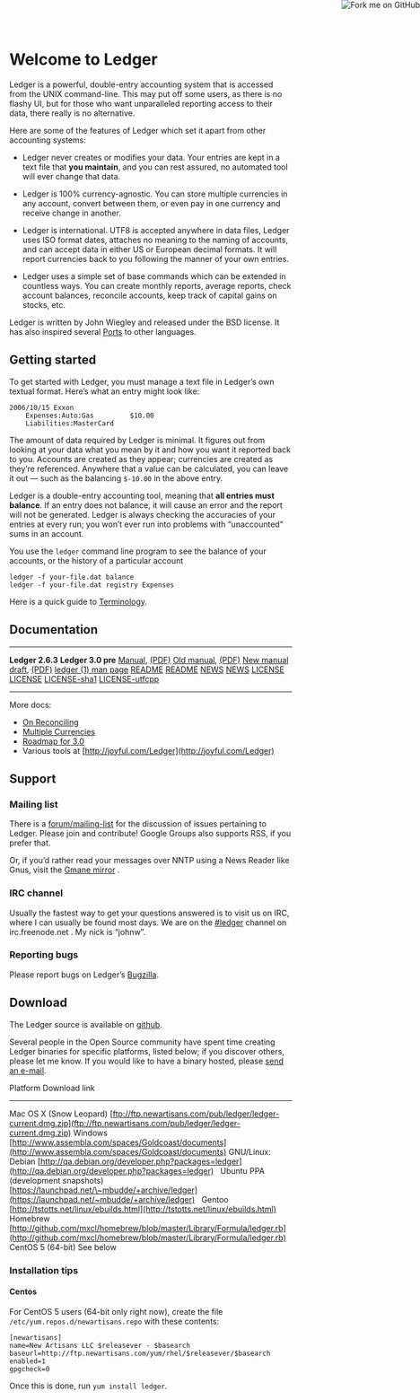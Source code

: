 <a href="http://github.com/jwiegley/ledger">
<img style="position: absolute; top: 0; right: 0; border: 0;" src="https://assets2.github.com/img/71eeaab9d563c2b3c590319b398dd35683265e85?repo=&url=http%3A%2F%2Fs3.amazonaws.com%2Fgithub%2Fribbons%2Fforkme_right_gray_6d6d6d.png&path=" alt="Fork me on GitHub" />
</a>

# Welcome to Ledger

Ledger is a powerful, double-entry accounting system that is accessed
from the UNIX command-line. This may put off some users, as there is no
flashy UI, but for those who want unparalleled reporting access to their
data, there really is no alternative.

Here are some of the features of Ledger which set it apart from other
accounting systems:

-   Ledger never creates or modifies your data. Your entries are kept in
    a text file that **you maintain**, and you can rest assured, no
    automated tool will ever change that data.

-   Ledger is 100% currency-agnostic. You can store multiple currencies
    in any account, convert between them, or even pay in one currency
    and receive change in another.

-   Ledger is international. UTF8 is accepted anywhere in data files,
    Ledger uses ISO format dates, attaches no meaning to the naming of
    accounts, and can accept data in either US or European decimal
    formats. It will report currencies back to you following the manner
    of your own entries.

-   Ledger uses a simple set of base commands which can be extended in
    countless ways. You can create monthly reports, average reports,
    check account balances, reconcile accounts, keep track of capital
    gains on stocks, etc.

Ledger is written by John Wiegley and released under the BSD license. It
has also inspired several [Ports](Ports.html) to other languages.

## Getting started

To get started with Ledger, you must manage a text file in Ledger’s own
textual format. Here’s what an entry might look like:

    2006/10/15 Exxon
        Expenses:Auto:Gas         $10.00
        Liabilities:MasterCard

The amount of data required by Ledger is minimal. It figures out from
looking at your data what you mean by it and how you want it reported
back to you. Accounts are created as they appear; currencies are created
as they’re referenced. Anywhere that a value can be calculated, you can
leave it out — such as the balancing `$-10.00` in the above entry.

Ledger is a double-entry accounting tool, meaning that **all entries
must balance**. If an entry does not balance, it will cause an error and
the report will not be generated. Ledger is always checking the
accuracies of your entries at every run; you won’t ever run into
problems with “unaccounted” sums in an account.

You use the `ledger` command line program to see the balance of your
accounts, or the history of a particular account

    ledger -f your-file.dat balance
    ledger -f your-file.dat registry Expenses

Here is a quick guide to [Terminology](Terminology.html).

## Documentation

  ---------------------------------------------------- ----------------------------------------------------------------
  **Ledger 2.6.3**                                     **Ledger 3.0 pre**
  [Manual](2.6/ledger.html), [(PDF)](2.6/ledger.pdf)   [Old manual](3.0/ledger.html), [(PDF)](3.0/ledger.pdf)
                                                       [New manual draft](3.0/ledger3.html), [(PDF)](3.0/ledger3.pdf)
                                                       [ledger (1) man page](3.0/ledger.1.html)
  [README](2.6/README)                                 [README](3.0/README)
  [NEWS](2.6/NEWS)                                     [NEWS](3.0/NEWS)
  [LICENSE](2.6/LICENSE)                               [LICENSE](3.0/LICENSE)
                                                       [LICENSE-sha1](3.0/LICENSE-sha1)
                                                       [LICENSE-utfcpp](3.0/LICENSE-utfcpp)
  ---------------------------------------------------- ----------------------------------------------------------------

More docs:

- [On Reconciling](On-reconciling.html)
- [Multiple Currencies](Multiple-currencies.html)
- [Roadmap for 3.0](Roadmap-for-3.0.html)
- Various tools at [http://joyful.com/Ledger](http://joyful.com/Ledger)

## Support

### Mailing list

There is a
[forum/mailing-list](http://groups.google.com/group/ledger-cli) for the
discussion of issues pertaining to Ledger. Please join and contribute!
Google Groups also supports RSS, if you prefer that.

Or, if you’d rather read your messages over NNTP using a News Reader
like Gnus, visit the [Gmane
mirror](http://dir.gmane.org/gmane.comp.finance.ledger.general) .

### IRC channel

Usually the fastest way to get your questions answered is to visit us on
IRC, where I can usually be found most days. We are on the
[\#ledger](irc://irc.freenode.net/ledger) channel on irc.freenode.net . My
nick is “johnw”.

### Reporting bugs

Please report bugs on Ledger’s
[Bugzilla](http://newartisans.com/bugzilla/enter_bug.cgi).

## Download

The Ledger source is available on [github](http://github.com/jwiegley/ledger).

Several people in the Open Source community have spent time creating
Ledger binaries for specific platforms, listed below; if you discover
others, please let me know. If you would like to have a binary hosted,
please [send an e-mail](mailto:jwiegley@gmail.com).

  Platform                                   Download link
  ------------------------------------------ -------------------------------------------------------------------------------------------------------------------------------------------------------------------------------------------------------------------------
  Mac OS X (Snow Leopard)                    [ftp://ftp.newartisans.com/pub/ledger/ledger-current.dmg.zip](ftp://ftp.newartisans.com/pub/ledger/ledger-current.dmg.zip)
  Windows                                    [http://www.assembla.com/spaces/Goldcoast/documents](http://www.assembla.com/spaces/Goldcoast/documents)
  GNU/Linux:
  &nbsp; Debian                              [http://qa.debian.org/developer.php?packages=ledger](http://qa.debian.org/developer.php?packages=ledger)
  &nbsp; Ubuntu PPA  (development snapshots) [https://launchpad.net/\~mbudde/+archive/ledger](https://launchpad.net/~mbudde/+archive/ledger)
  &nbsp; Gentoo                              [http://tstotts.net/linux/ebuilds.html](http://tstotts.net/linux/ebuilds.html)
  &nbsp; Homebrew                            [http://github.com/mxcl/homebrew/blob/master/Library/Formula/ledger.rb](http://github.com/mxcl/homebrew/blob/master/Library/Formula/ledger.rb)
  &nbsp; CentOS 5 (64-bit)                   See below

### Installation tips

#### Centos

For CentOS 5 users (64-bit only right now), create the file
`/etc/yum.repos.d/newartisans.repo` with these contents:

    [newartisans]
    name=New Artisans LLC $releasever - $basearch
    baseurl=http://ftp.newartisans.com/yum/rhel/$releasever/$basearch
    enabled=1
    gpgcheck=0

Once this is done, run `yum install ledger`.
